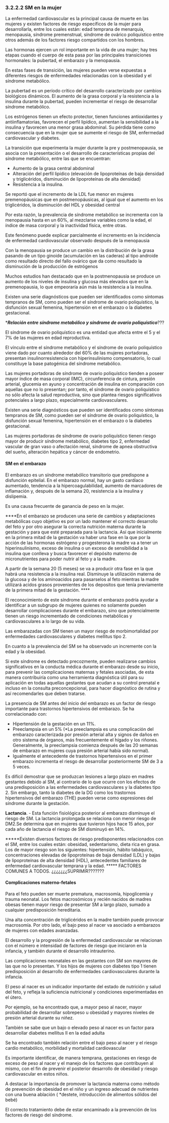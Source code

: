 ### 3.2.2.2 SM en la mujer

La enfermedad cardiovascular es la principal causa de muerte en las mujeres y existen factores de riesgo específicos de la mujer para desarrollarla, entre los cuales están: edad temprana de menarquia, menopausia, síndrome premenstrual, síndrome de ovárico poliquístico entre otros además de los factores riesgo compartidos con los hombres. 

Las hormonas ejercen un rol importante en la vida de una mujer; hay tres etapas cuando el cuerpo de esta pasa por las principales transiciones hormonales: la pubertad, el embarazo y la menopausia. 

 En estas fases de transición, las mujeres pueden verse expuestas a diferentes riesgos de enfermedades relacionadas con la obesidad y el síndrome metabólico. 

 La pubertad es un período crítico del desarrollo caracterizado por cambios biológicos dinámicos. El aumento de la grasa corporal y la resistencia a la insulina durante la pubertad, pueden incrementar el riesgo de desarrollar síndrome metabólico. 

Los estrógenos tienen un efecto protector, tienen funciones antioxidantes y antiinflamatorias, favorecen el perfil lipídico, aumentan la sensibilidad a la insulina y favorecen una menor grasa abdominal. Su pérdida tiene como consecuencia que en la mujer que se aumente el riesgo de SM, enfermedad cardiovascular y diabetes. 

La transición que experimenta la mujer durante la pre y postmenopausia, se asocia con la presentación o el desarrollo de características propias del síndrome metabólico, entre las que se encuentran: 

- Aumento de la grasa central abdominal  
- Alteración del perfil lipídico (elevación de lipoproteínas de baja densidad y triglicéridos, disminución de lipoproteínas de alta densidad)  
- Resistencia a la insulina.  

Se reportó que el incremento de la LDL fue menor en mujeres premenopáusicas que en postmenopáusicas, al igual que el aumento en los triglicéridos, la disminución del HDL y obesidad central 

Por esta razón, la prevalencia de síndrome metabólico se incrementa con la menopausia hasta en un 60%, al mezclarse variables como la edad, el índice de masa corporal y la inactividad física, entre otras.  

Este fenómeno puede explicar parcialmente el incremento en la incidencia de enfermedad cardiovascular observado después de la menopausia 

Con la menopausia se produce un cambio en la distribución de la grasa pasando de un tipo ginoide (acumulación en las caderas) al tipo androide como resultado directo del fallo ovárico que da como resultado la disminución de la producción de estrógenos 

Muchos estudios han destacado que en la postmenopausia se produce un aumento de los niveles de insulina y glucosa más elevados que en la premenopausia, lo que empeoraría aún más la resistencia a la insulina. 

Existen una serie diagnósticos que pueden ser identificados como síntomas tempranos de SM, como pueden ser el síndrome de ovario poliquístico, la disfunción sexual femenina, hipertensión en el embarazo o la diabetes gestacional.

****Relación entre síndrome metabólico y síndrome de ovario poliquístico***??? 

El síndrome de ovario poliquístico es una entidad que afecta entre el 5 y el 7% de las mujeres en edad reproductiva.  

El vínculo entre el síndrome metabólico y el síndrome de ovario poliquístico viene dado por cuanto alrededor del 60% de las mujeres portadoras, presentan insulinorresistencia con hiperinsulinismo compensatorio, lo cual constituye la base patogénica del síndrome metabólico. 

Las mujeres portadoras de síndrome de ovario poliquístico tienden a poseer mayor índice de masa corporal (IMC), circunferencia de cintura, presión arterial, glucemia en ayuno y concentración de insulina en comparación con aquellas que no lo presentan; por tanto, el síndrome de ovario poliquístico no sólo afecta la salud reproductiva, sino que plantea riesgos significativos potenciales a largo plazo, especialmente cardiovasculares.  

Existen una serie diagnósticos que pueden ser identificados como síntomas tempranos de SM, como pueden ser el síndrome de ovario poliquístico, la disfunción sexual femenina, hipertensión en el embarazo o la diabetes gestacional. 

Las mujeres portadoras de síndrome de ovario poliquístico tienen riesgo mayor de producir síndrome metabólico, diabetes tipo 2, enfermedad vascular de gran vaso o afectación renal, síndrome de apnea obstructiva del sueño, alteración hepática y cáncer de endometrio.

#### SM en el embarazo

El embarazo es un síndrome metabólico transitorio que predispone a disfunción epitelial. En el embarazo normal, hay un gasto cardíaco aumentado, tendencia a la hipercoagulabilidad, aumento de marcadores de inflamación y, después de la semana 20, resistencia a la insulina y dislipemia. 

Es una causa frecuente de ganancia de peso en la mujer. 

****En el embarazo se producen una serie de cambios y adaptaciones metabólicas cuyo objetivo es por un lado mantener el correcto desarrollo del feto y por otro asegurar la correcta nutrición materna durante la gestación y para que esté preparada para la lactancia. Así que inicialmente en la primera mitad de la gestación va haber una fase en la que por la acción de las hormonas estrógeno y progesterona la madre va a tener un hiperinsulinismo, exceso de insulina o un exceso de sensibilidad a la insulina que conlleva y busca favorecer el depósito materno de micronutrientes para poder nutrir al feto y a la madre. 

A partir de la semana 20 (5 meses) se va a producir otra fase en la que habrá una resistencia a la insulina real. Disminuye la utilización materna de la glucosa y de los aminoacidos para pasarselos al feto mientras la madre utilizará acidos grasos provenientes de los depositos que tenía previamente de la primera mitad de la gestación. **** 

El reconocimiento de este síndrome durante el embarazo podría ayudar a identificar a un subgrupo de mujeres quienes no solamente pueden desarrollar complicaciones durante el embarazo, sino que potencialmente tienen un riesgo incrementado de condiciones metabólicas y cardiovasculares a lo largo de su vida. 

Las embarazadas con SM tienen un mayor riesgo de morbimortalidad por enfermedades cardiovasculares y diabetes mellitus tipo 2. 

En cuanto a la prevalencia del SM se ha observado un incremente con la edad y la obesidad. 

Si este síndrome es detectado precozmente, pueden realizarse cambios significativos en la conducta médica durante el embarazo desde su inicio, para prevenir las complicaciones maternas y fetales asociadas, de esta manera contribuiría como una herramienta diagnóstica útil para su aplicación en todas aquellas gestantes que acudan a su control prenatal e incluso en la consulta preconcepcional, para hacer diagnóstico de rutina y así recomendarles que deben tratarse. 

La presencia de SM antes del inicio del embarazo es un factor de riesgo importante para trastornos hipertensivos del embarazo. Se ha correlacionado con:  

- Hipertensión de la gestación en un 11%.
- Preeclampsia en un 5% (*La preeclampsia es una complicación del embarazo caracterizada por presión arterial alta y signos de daños en otro sistema de órganos, más frecuentemente el hígado y los riñones. Generalmente, la preeclampsia comienza después de las 20 semanas de embarazo en mujeres cuya presión arterial había sido normal). 
- Igualmente el antecedente de trastornos hipertensivos en el primer embarazo incrementa el riesgo de desarrollar posteriormente SM de 3 a 5 veces. 

Es difícil demostrar que se produzcan lesiones a largo plazo en madres gestantes debido al SM, al contrario de lo que ocurre con los efectos de una predisposición a las enfermedades cardiovasculares y la diabetes tipo 2. Sin embargo, tanto la diabetes de la DG como los trastornos hipertensivos del embarazo (THE) pueden verse como expresiones del síndrome durante la gestación.

**Lactancia**. - Esta función fisiológica posterior al embarazo disminuye el riesgo de SM. La lactancia prolongada se relaciona con menor riesgo de DM2.Se determina que en mujeres que tuvieron hijos hace 15 años, por cada año de lactancia el riesgo de SM disminuyó en 14%. 

*****Existen diversos factores de riesgo predisponentes relacionados con el SM, entre los cuales están: obesidad, sedentarismo, dieta rica en grasa. Los de mayor riesgo son los siguientes: hipertensión, hábito tabáquico, concentraciones elevadas de lipoproteínas de baja densidad (LDL) y bajas de lipoproteínas de alta densidad (HDL), antecedentes familiares de enfermedad cardiovascular temprana y la edad. ***** FACTORES COMUNES A TODOS. ¿¿¿¿¿¿¿SUPRIMIR???????

#### Complicaciones materno-fetales

Para el feto pueden ser muerte prematura, macrosomía, hipoglicemia y trauma neonatal. Los fetos macrosómicos y recién nacidos de madres obesas tienen mayor riesgo de presentar SM a largo plazo, sumado a cualquier predisposición hereditaria. 

 Una alta concentración de triglicéridos en la madre también puede provocar macrosomía. Por otro lado, el bajo peso al nacer va asociado a embarazos de mujeres con edades avanzadas. 

El desarrollo y la progresión de la enfermedad cardiovascular se relacionan con el número e intensidad de factores de riesgo que iniciaron en la infancia, y también durante el desarrollo intrauterino. 

Las complicaciones neonatales en las gestantes con SM son mayores de las que no lo presentan. Y los hijos de mujeres con diabetes tipo 1 tienen predisposición al desarrollo de enfermedades cardiovasculares durante la infancia. 

El peso al nacer es un indicador importante del estado de nutrición y salud del feto, y refleja la suficiencia nutricional y condiciones experimentadas en el útero. 

Por ejemplo, se ha encontrado que, a mayor peso al nacer, mayor probabilidad de desarrollar sobrepeso u obesidad y mayores niveles de presión arterial durante su niñez. 

También se sabe que un bajo o elevado peso al nacer es un factor para desarrollar diabetes mellitus II en la edad adulta 

Se ha encontrado también relación entre el bajo peso al nacer y el riesgo cardio metabólico, morbilidad y mortalidad cardiovascular 

Es importante identificar, de manera temprana, gestaciones en riesgo de exceso de peso al nacer y el manejo de los factores que contribuyen al mismo, con el fin de prevenir el posterior desarrollo de obesidad y riesgo cardiovascular en estos niños. 

A destacar la importancia de promover la lactancia materna como método de prevención de obesidad en el niño y un ingreso adecuad de nutrientes con una buena ablación            ( *destete, introducción de alimentos sólidos del bebé) 

El correcto tratamiento debe de estar encaminado a la prevención de los factores de riesgo del síndrome.
